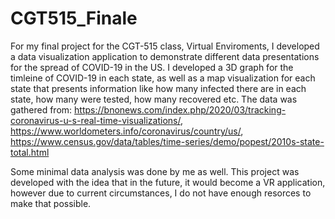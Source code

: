 # CGT515_Finale

For my final project for the CGT-515 class, Virtual Enviroments, I developed a data visualization application to demonstrate different data  presentations for the spread of COVID-19 in the US.
I developed a 3D graph for the timleine of COVID-19 in each state, as well as a map visualization for each state that presents information like how many infected there are in each state, how many were tested, how many recovered etc.
The data was gathered from:
https://bnonews.com/index.php/2020/03/tracking-coronavirus-u-s-real-time-visualizations/, 
https://www.worldometers.info/coronavirus/country/us/, 
https://www.census.gov/data/tables/time-series/demo/popest/2010s-state-total.html

Some minimal data analysis was done by me as well. This project was developed with the idea that in the future, it would become a VR application, however due to current circumstances, I do not have enough resorces to make that possible.
